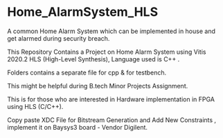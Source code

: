 # Home_AlarmSystem_HLS

A common Home Alarm System which can be implemented in house and get alarmed during security breach.

This Repository Contains a Project on Home Alarm System using Vitis 2020.2 HLS (High-Level Synthesis), Language used is C++ .

Folders contains a separate file for cpp & for testbench.

This might be helpful during B.tech Minor Projects Assignment.

This is for those who are interested in Hardware implementation in FPGA using HLS (C/C++).

Copy paste XDC File for Bitstream Generation and Add New Constraints , implement it on Baysys3 board - Vendor Digilent.


